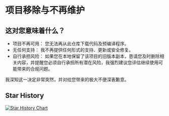 # 项目移除与不再维护

## 这对您意味着什么？

* 项目不再可用： 您无法再从此仓库下载代码及预编译程序。
* 无任何支持： 我不再提供任何形式的支持、更新或安全修复。
* 自行承担风险： 如果您在本地保留了该项目的旧版本副本，恳请您及时删除相关内容，并提醒您必须自行承担所有潜在风险，我强烈建议您评估继续使用可能带来的合规问题。

我深知这一决定非常突然，并对给您带来的极大不便深表歉意。

## Star History

[![Star History Chart](https://api.star-history.com/svg?repos=likeflyme/cloudbak&type=Date)](https://www.star-history.com/#likeflyme/cloudbak&Date)
